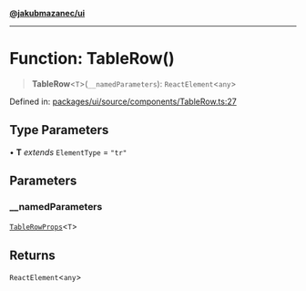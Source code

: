 [**@jakubmazanec/ui**](../README.md)

---

# Function: TableRow()

> **TableRow**\<`T`\>(`__namedParameters`): `ReactElement`\<`any`\>

Defined in:
[packages/ui/source/components/TableRow.ts:27](https://github.com/jakubmazanec/tools/blob/76a9140b954a789a6120dd2126b179ec0180d7e9/packages/ui/source/components/TableRow.ts#L27)

## Type Parameters

• **T** _extends_ `ElementType` = `"tr"`

## Parameters

### \_\_namedParameters

[`TableRowProps`](../type-aliases/TableRowProps.md)\<`T`\>

## Returns

`ReactElement`\<`any`\>
